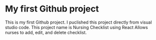 # My first Github project
This is my first Github project. I puclished this project directly from visual studio code.
This project name is Nursing Checklist using React
Allows nurses to add, edit, and delete checklist.